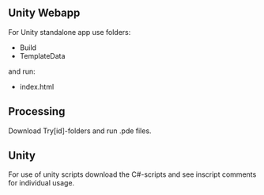 ## Unity Webapp

For Unity standalone app use folders:
-   Build
-   TemplateData

and run:
-   index.html

## Processing

Download Try[id]-folders and run .pde files.


## Unity

For use of unity scripts download the C#-scripts and see inscript comments for individual usage.
